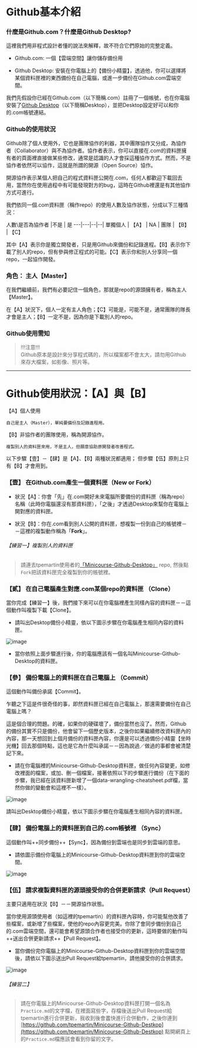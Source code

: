 # Github基本介紹

### 什麼是Github.com？什麼是Github Desktop? 

這裡我們用非程式設計者懂的說法來解釋，故不符合它們原始的完整定義。  
- Github.com: 一個【雲端空間】讓你儲存備份用 

- Github Desktop: 安裝在你電腦上的【備份小精靈】，透過他，你可以選擇將某個資料匣裡的東西備份在自己電腦，或進一步備份在Github.com雲端空間。

我們先假設你已經在Github.com（以下簡稱.com）註冊了一個帳號，也在你電腦安裝了[Github Desktop](https://desktop.github.com/)（以下簡稱Desktop），並把Desktop設定好可以和你的.com帳號連結。 

### Github的使用狀況  

Github除了個人使用外，它也是團隊協作的利器，其中團隊協作又分成，為協作者（Collaborator）與不為協作者。協作者表示，你可以直接在.com的資料匣擁有者的頁面裡直接做某些修改，通常是認識的人才會採這種協作方式。然而，不是協作者依然可以協作，這就是所謂的開源（Open Source）協作。

開源協作表示某個人把自己的程式資料匣公開在.com，任何人都歡迎下載回去用，當然你在使用過程中有可能發現對方的bug，這時在Github裡還是有其他協作方式可進行。


我們依同一個.com資料匣（稱作repo）的使用人數及協作狀態，分成以下三種情況：



人數\是否為協作者 |不是 | 是
---|---|--|--|
單獨個人 | 【A】 | NA |
團隊 | 【B】 | 【C】

其中【A】表示你是獨立開發者，只是用Github來備份和記錄進程。【B】表示你下載了別人的repo，但有參與修正程式的可能。【C】表示你和別人分享同一個repo，一起協作開發。

### 角色： 主人【Master】

在我們繼續前，我們有必要記住一個角色，那就是repo的源頭擁有者，稱為主人【Master】。

在【A】狀況下，個人一定有主人角色；【C】可能是，可能不是，通常團隊的隊長才會是主人；【B】一定不是，因為你是下載別人的repo。

### Github使用需知   

>!!!注意!!!  
Github原本是設計來分享程式碼的，所以檔案都不會太大，請勿用Github來存大檔案，如影像、照片等。  

***
# Github使用狀況：【A】與【B】

【A】個人使用  
 
    自己是主人（Master），單純要備份及記錄進程用。  

【B】非協作者的團隊使用，稱為開源協作。  

    複製別人的資料匣來用，不是主人，但願意協助原開發者改善程式。  
    
以下步驟【壹】－【肆】是【A】、【B】兩種狀況都適用； 但步驟【伍】原則上只有【B】才會用到。

### 【壹】 在Github.com產生一個資料匣（New or Fork）  

- 狀況【A】：你會「先」在.com開好未來電腦所要備份的資料匣（稱為repo）名稱（此時你電腦還沒有那資料匣），「之後」才透過Desktop來幫你在電腦上開對應的資料匣。   

- 狀況【B】：你在.com看到別人公開的資料匣，想複製一份到自己的帳號裡－－這裡的複製動作稱為「**Fork**」。

###### 【練習一】複製別人的資料匣  
> 請連去tpemartin使用者的[「Minicourse-Github-Desktop」](https://github.com/tpemartin/Minicourse-Github-Destkop) repo, 然後點`Fork`把該資料匣完全複製到你的帳號裡。  

### 【貳】 在自己電腦產生對應.com某個repo的資料匣 （Clone） 

當你完成【練習一】後，我們接下來可以在你電腦裡產生同樣內容的資料匣－－這個動作叫複製下載【Clone】。  

- 請叫出Desktop備份小精靈，依以下圖示步驟在你電腦產生相同內容的資料匣。 

![image](/GIF/Desktop複製com資料匣.gif)

- 當你依照上面步驟進行後，你的電腦應該有一個名叫Minicourse-Github-Desktop的資料匣。 

### 【參】 備份電腦上的資料匣在自己電腦上 （Commit） 

這個動作叫備份承諾【Commit】。

乍聽之下這是件很奇怪的事，即然資料匣已經在自己電腦上，那還需要備份在自己電腦上嗎？  

這是個合理的問題。的確，如果你的硬碟壞了，備份當然也沒了。然而，Github的備份其實不只是備份，他會留下一個歷史版本，之後你如果繼續修改資料匣內的內容，那一天想回到上個月備份的資料匣內容，你還是可以透過備份小精靈【坐時光機】回去那個時點，這也是它為什麼叫承諾－－因為說過／做過的事都會被清楚記下來。

- 請在你電腦裡的Minicourse-Github-Desktop資料匣，做任何內容變更，如修改裡面的檔案，或加、刪一個檔案，接著依照以下的步驟進行備份（在下面的步驟，我已經在該資料匣新增了一個data-wrangling-cheatsheet.pdf檔，當然你做的變動會和這裡不一樣）。  

![image](/GIF/Desktop備份在自己電腦.gif)  

請叫出Desktop備份小精靈，依以下圖示步驟在你電腦產生相同內容的資料匣。 

### 【肆】 備份電腦上的資料匣到自己的.com帳號裡 （Sync）

這個動作叫++同步備份++【Sync】，因為備份到雲端也是同步到雲端的意思。

- 請依圖示備份你電腦上的Minicourse-Github-Desktop資料匣到你的雲端空間。  

![image](/GIF/Desktop備份到com雲端.gif)  

### 【伍】 請求複製資料匣的源頭接受你的合併更新請求（Pull Request）   

主要只適用在狀況【B】－－開源協作狀態。  

當你使用源頭使用者（如這裡的tpemartin）的資料匣內容時，你可能幫他改善了些檔案，或新增了些檔案，使他的repo內容更完美。你除了會同步備份到自己的.com雲端空間，還可能會希望源頭合作者也接受你的更新，這時要做的動作叫++送出合併更新請求++【Pull Request】。  

- 當你備份完你電腦上的Minicourse-Github-Desktop資料匣到你的雲端空間後，請依以下圖示送出Pull Request給tpemartin，請他接受你的合併請求。  

![image](/GIF/Desktop送出Pull_Request.gif)

###### 【練習二】  
> 請在你電腦上的Minicourse-Github-Desktop資料匣打開一個名為`Practice.md`的文字檔，在裡面寫些字，存檔後送出Pull Request給tpemartin進行合併更新，我收到後會䀆快進行合併動作，之後你連到[https://github.com/tpemartin/Minicourse-Github-Destkop](https://github.com/tpemartin/Minicourse-Github-Destkop) 點開網頁上的`Practice.md`檔應該會看到你留的文字。